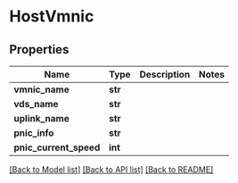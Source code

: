 # HostVmnic

## Properties
Name | Type | Description | Notes
------------ | ------------- | ------------- | -------------
**vmnic_name** | **str** |  | 
**vds_name** | **str** |  | 
**uplink_name** | **str** |  | 
**pnic_info** | **str** |  | 
**pnic_current_speed** | **int** |  | 

[[Back to Model list]](../README.md#documentation-for-models) [[Back to API list]](../README.md#documentation-for-api-endpoints) [[Back to README]](../README.md)

